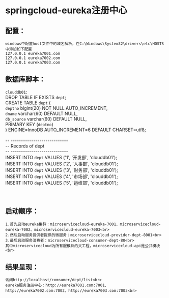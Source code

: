 # springcloud-eureka注册中心
## 配置：<br>
	windows中配置host文件中的域名解析，在C:\Windows\System32\drivers\etc\HOSTS中添加如下配置
	127.0.0.1 eureka7001.com
	127.0.0.1 eureka7002.com
	127.0.0.1 eureka7003.com



## 数据库脚本：<br>
```clouddb01```:<br>
DROP TABLE IF EXISTS `dept`;<br>
CREATE TABLE `dept` (<br>
  `deptno` bigint(20) NOT NULL AUTO_INCREMENT,<br>
  `dname` varchar(60) DEFAULT NULL,<br>
  `db_source` varchar(60) DEFAULT NULL,<br>
  PRIMARY KEY (`deptno`)<br>
) ENGINE=InnoDB AUTO_INCREMENT=6 DEFAULT CHARSET=utf8;<br>
<br>
-- ----------------------------<br>
-- Records of dept<br>
-- ----------------------------<br>
INSERT INTO `dept` VALUES ('1', '开发部', 'clouddb01');<br>
INSERT INTO `dept` VALUES ('2', '人事部', 'clouddb01');<br>
INSERT INTO `dept` VALUES ('3', '财务部', 'clouddb01');<br>
INSERT INTO `dept` VALUES ('4', '市场部', 'clouddb01');<br>
INSERT INTO `dept` VALUES ('5', '运维部', 'clouddb01');<br>
<br>
<br>
## 启动顺序：<br>
	1.首先启动eureka集群：microservicecloud-eureka-7001、microservicecloud-eureka-7002、microservicecloud-eureka-7003<br>
	2.然后启动服务提供者提供的微服务：microservicecloud-provider-dept-8001<br>
	3.最后启动服务消费者：microservicecloud-consumer-dept-80<br>
	其中microservicecloud为所有服模块的父工程，microservicecloud-api是公共模块<br>
## 结果呈现：<br>
	访问http://localhost/comsumer/dept/list<br>
	eureka服务注册中心：http://eureka7001.com:7001、http://eureka7002.com:7002、http://eureka7003.com:7003<br>
